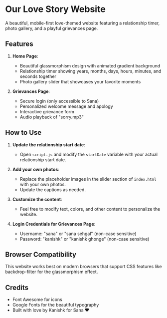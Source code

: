 # Our Love Story Website

A beautiful, mobile-first love-themed website featuring a relationship timer, photo gallery, and a playful grievances page.

## Features

1. **Home Page**:
   - Beautiful glassmorphism design with animated gradient background
   - Relationship timer showing years, months, days, hours, minutes, and seconds together
   - Photo gallery slider that showcases your favorite moments

2. **Grievances Page**:
   - Secure login (only accessible to Sana)
   - Personalized welcome message and apology
   - Interactive grievance form
   - Audio playback of "sorry.mp3"

## How to Use

1. **Update the relationship start date**:
   - Open `script.js` and modify the `startDate` variable with your actual relationship start date.

2. **Add your own photos**:
   - Replace the placeholder images in the slider section of `index.html` with your own photos.
   - Update the captions as needed.

3. **Customize the content**:
   - Feel free to modify text, colors, and other content to personalize the website.

4. **Login Credentials for Grievances Page**:
   - Username: "sana" or "sana sehgal" (non-case sensitive)
   - Password: "kanishk" or "kanishk ghonge" (non-case sensitive)

## Browser Compatibility

This website works best on modern browsers that support CSS features like backdrop-filter for the glassmorphism effect.

## Credits

- Font Awesome for icons
- Google Fonts for the beautiful typography
- Built with love by Kanishk for Sana ❤️ 